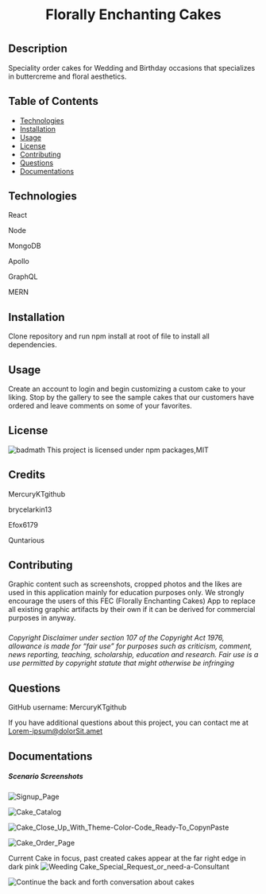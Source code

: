  <h1 align="center">Florally Enchanting Cakes<h1/>

  ## Description
  Speciality order cakes for Wedding and Birthday occasions that specializes in buttercreme and floral aesthetics.

  ## Table of Contents
  * [Technologies](#technologies)
  * [Installation](#installation)
  * [Usage](#usage)
  * [License](#license)
  * [Contributing](#contributing)
  * [Questions](#questions)
  * [Documentations](#documentations)

  ## Technologies
  React

  Node

  MongoDB

  Apollo

  GraphQL

  MERN
  
  ## Installation
  Clone repository and run npm install at root of file to install all dependencies.

  ## Usage
  Create an account to login and begin customizing a custom cake to your liking. Stop by the gallery to see the sample cakes that our customers have ordered and leave comments on some of your favorites.

  ## License
  ![badmath](https://img.shields.io/npm/l/open)
  This project is licensed under npm packages,MIT
  
  ## Credits
  MercuryKTgithub

  brycelarkin13 

  Efox6179

  Quntarious

  ## Contributing
  Graphic content such as screenshots, cropped photos and the likes are used in this application mainly for education purposes only. We strongly encourage the users of this FEC (Florally Enchanting Cakes) App to replace all existing graphic artifacts by their own if it can be derived for commercial purposes in anyway.

  ### 
  _Copyright Disclaimer under section 107 of the Copyright Act 1976, allowance is made for “fair use” for purposes such as criticism, comment, news reporting, teaching, scholarship, education and research. Fair use is a use permitted by copyright statute that might otherwise be infringing_

  ## Questions
  GitHub username: MercuryKTgithub
  
  If you have additional questions about this project, you can contact me at Lorem-ipsum@dolorSit.amet

  ## Documentations 
  ##### Scenario Screenshots

  ![Signup_Page](https://user-images.githubusercontent.com/95730728/171548656-671ce05c-f45f-4c75-ba2b-7767edf52def.png)

  ![Cake_Catalog](https://user-images.githubusercontent.com/95730728/171548682-2a3a4373-9c5c-4ecb-8360-97561a36cd70.png)

  ![Cake_Close_Up_With_Theme-Color-Code_Ready-To_CopynPaste](https://user-images.githubusercontent.com/95730728/171548774-d6d0ce5e-5bce-4bde-9f31-e79514afa5a9.png)

  ![Cake_Order_Page](https://user-images.githubusercontent.com/95730728/171548709-9ad318cb-d176-4b2b-b2ce-d6a0738942cf.png)

  Current Cake in focus, past created cakes appear at the far right edge in dark pink
  ![Weeding Cake_Special_Request_or_need-a-Consultant](https://user-images.githubusercontent.com/95730728/171548844-4ecf6d1d-e801-4976-a3ce-a33f90cf0fe5.png)

  ![Continue the back and forth conversation about cakes](https://user-images.githubusercontent.com/95730728/171548874-265e7a20-5204-4441-b7ce-e1f2182bd17a.png)







